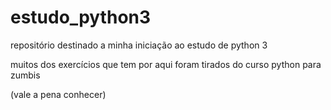 estudo_python3
==============

repositório destinado a minha iniciação ao estudo de python 3

muitos dos exercícios que tem por aqui foram tirados do curso python para zumbis

(vale a pena conhecer)
